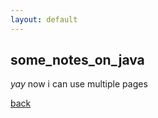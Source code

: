 ```yaml
---
layout: default
---
```


## some_notes_on_java

_yay_
now i can use multiple pages

[back](./../..)
